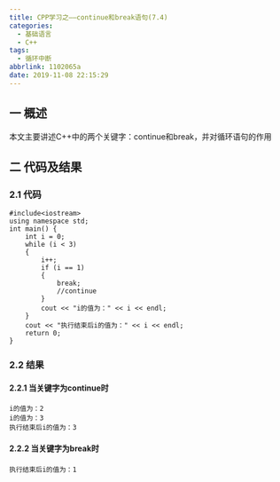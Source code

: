 ```yaml
---
title: CPP学习之——continue和break语句(7.4)
categories:
  - 基础语言
  - C++
tags:
  - 循环中断
abbrlink: 1102065a
date: 2019-11-08 22:15:29
---
```

## 一 概述

本文主要讲述C++中的两个关键字：continue和break，并对循环语句的作用  

<!--more-->

## 二 代码及结果

### 2.1 代码

```
#include<iostream>
using namespace std;
int main() {
	int i = 0;
	while (i < 3) 
	{
		i++;
		if (i == 1) 
		{
			break;
			//continue
		}
		cout << "i的值为：" << i << endl;
	}
	cout << "执行结束后i的值为：" << i << endl;
	return 0;
}
```

### 2.2 结果

#### 2.2.1 当关键字为continue时

```
i的值为：2
i的值为：3
执行结束后i的值为：3
```

#### 2.2.2 当关键字为break时

```
执行结束后i的值为：1
```
